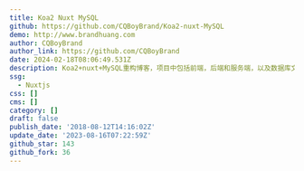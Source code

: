 ```yaml
---
title: Koa2 Nuxt MySQL
github: https://github.com/CQBoyBrand/Koa2-nuxt-MySQL
demo: http://www.brandhuang.com
author: CQBoyBrand
author_link: https://github.com/CQBoyBrand
date: 2024-02-18T08:06:49.531Z
description: Koa2+nuxt+MySQL重构博客，项目中包括前端，后端和服务端，以及数据库文件，项目基于Vue+node.js+MySQL
ssg:
  - Nuxtjs
css: []
cms: []
category: []
draft: false
publish_date: '2018-08-12T14:16:02Z'
update_date: '2023-08-16T07:22:59Z'
github_star: 143
github_fork: 36
---
```


